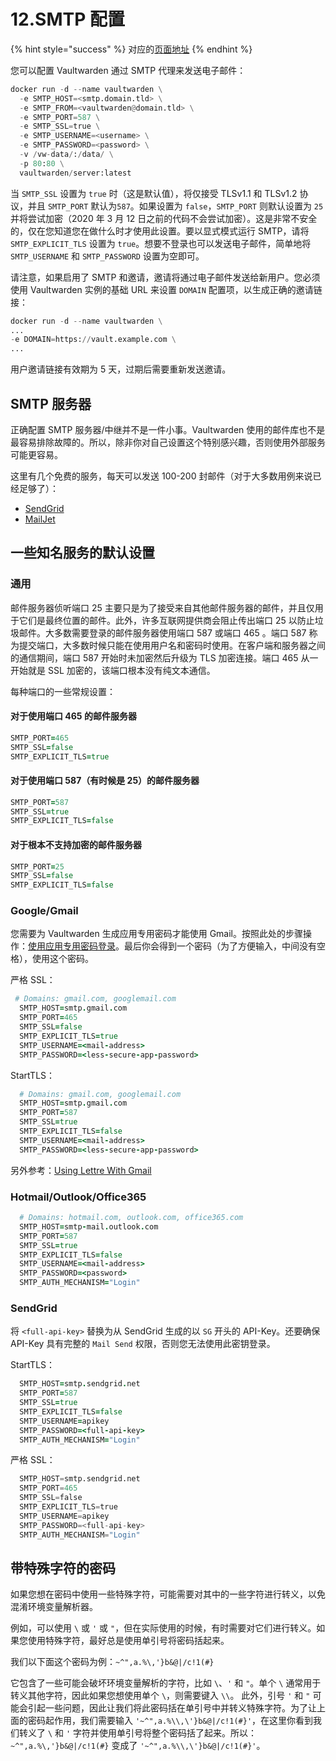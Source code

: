 # 12.SMTP 配置

{% hint style="success" %}
对应的[页面地址](https://github.com/dani-garcia/vaultwarden/wiki/SMTP-configuration)
{% endhint %}

您可以配置 Vaultwarden 通过 SMTP 代理来发送电子邮件：

```python
docker run -d --name vaultwarden \
  -e SMTP_HOST=<smtp.domain.tld> \
  -e SMTP_FROM=<vaultwarden@domain.tld> \
  -e SMTP_PORT=587 \
  -e SMTP_SSL=true \
  -e SMTP_USERNAME=<username> \
  -e SMTP_PASSWORD=<password> \
  -v /vw-data/:/data/ \
  -p 80:80 \
  vaultwarden/server:latest
```

当 `SMTP_SSL` 设置为 `true` 时（这是默认值），将仅接受 TLSv1.1 和 TLSv1.2 协议，并且 `SMTP_PORT` 默认为`587`。如果设置为 `false`，`SMTP_PORT` 则默认设置为 `25` 并将尝试加密（2020 年 3 月 12 日之前的代码不会尝试加密）。这是非常不安全的，仅在您知道您在做什么时才使用此设置。要以显式模式运行 SMTP，请将 `SMTP_EXPLICIT_TLS` 设置为 `true`。想要不登录也可以发送电子邮件，简单地将 `SMTP_USERNAME` 和 `SMTP_PASSWORD` 设置为空即可。

请注意，如果启用了 SMTP 和邀请，邀请将通过电子邮件发送给新用户。您必须使用 Vaultwarden 实例的基础 URL 来设置 `DOMAIN` 配置项，以生成正确的邀请链接：

```python
docker run -d --name vaultwarden \
...
-e DOMAIN=https://vault.example.com \
...
```

用户邀请链接有效期为 5 天，过期后需要重新发送邀请。

## SMTP 服务器 <a href="smtp-servers" id="smtp-servers"></a>

正确配置 SMTP 服务器/中继并不是一件小事。Vaultwarden 使用的邮件库也不是最容易排除故障的。所以，除非你对自己设置这个特别感兴趣，否则使用外部服务可能更容易。

这里有几个免费的服务，每天可以发送 100-200 封邮件（对于大多数用例来说已经足够了）：

* [SendGrid](https://sendgrid.com)
* [MailJet](https://www.mailjet.com)

## 一些知名服务的默认设置 <a href="here-some-sane-defaults-for-well-known-services" id="here-some-sane-defaults-for-well-known-services"></a>

### 通用 <a href="general" id="general"></a>

邮件服务器侦听端口 25 主要只是为了接受来自其他邮件服务器的邮件，并且仅用于它们是最终位置的邮件。此外，许多互联网提供商会阻止传出端口 25 以防止垃圾邮件。大多数需要登录的邮件服务器使用端口 587 或端口 465 。端口 587 称为提交端口，大多数时候只能在使用用户名和密码时使用。在客户端和服务器之间的通信期间，端口 587 开始时未加密然后升级为 TLS 加密连接。端口 465 从一开始就是 SSL 加密的，该端口根本没有纯文本通信。

每种端口的一些常规设置：

#### 对于使用端口 465 的邮件服务器

```coffeescript
SMTP_PORT=465
SMTP_SSL=false
SMTP_EXPLICIT_TLS=true
```

#### 对于使用端口 587（有时候是 25）的邮件服务器

```coffeescript
SMTP_PORT=587
SMTP_SSL=true
SMTP_EXPLICIT_TLS=false
```

#### 对于根本不支持加密的邮件服务器

```coffeescript
SMTP_PORT=25
SMTP_SSL=false
SMTP_EXPLICIT_TLS=false
```

### Google/Gmail

您需要为 Vaultwarden 生成应用专用密码才能使用 Gmail。按照此处的步骤操作：[使用应用专用密码登录](https://support.google.com/accounts/answer/185833?hl=zh-Hans\&ref\_topic=7189145)。最后你会得到一个密码（为了方便输入，中间没有空格），使用这个密码。

严格 SSL：

```coffeescript
 # Domains: gmail.com, googlemail.com
  SMTP_HOST=smtp.gmail.com
  SMTP_PORT=465
  SMTP_SSL=false
  SMTP_EXPLICIT_TLS=true
  SMTP_USERNAME=<mail-address>
  SMTP_PASSWORD=<less-secure-app-password>
```

StartTLS：

```coffeescript
  # Domains: gmail.com, googlemail.com
  SMTP_HOST=smtp.gmail.com
  SMTP_PORT=587
  SMTP_SSL=true
  SMTP_EXPLICIT_TLS=false
  SMTP_USERNAME=<mail-address>
  SMTP_PASSWORD=<less-secure-app-password>
```

另外参考：[Using Lettre With Gmail](https://web.archive.org/web/20210925161633/https://webewizard.com/2019/09/17/Using-Lettre-With-Gmail/)

### Hotmail/Outlook/Office365

```coffeescript
  # Domains: hotmail.com, outlook.com, office365.com
  SMTP_HOST=smtp-mail.outlook.com
  SMTP_PORT=587
  SMTP_SSL=true
  SMTP_EXPLICIT_TLS=false
  SMTP_USERNAME=<mail-address>
  SMTP_PASSWORD=<password>
  SMTP_AUTH_MECHANISM="Login"
```

### SendGrid

将 `<full-api-key>` 替换为从 SendGrid 生成的以 `SG` 开头的 API-Key。还要确保 API-Key 具有完整的 `Mail Send` 权限，否则您无法使用此密钥登录。

StartTLS：

```coffeescript
  SMTP_HOST=smtp.sendgrid.net
  SMTP_PORT=587
  SMTP_SSL=true
  SMTP_EXPLICIT_TLS=false
  SMTP_USERNAME=apikey
  SMTP_PASSWORD=<full-api-key>
  SMTP_AUTH_MECHANISM="Login"
```

严格 SSL：

```python
  SMTP_HOST=smtp.sendgrid.net
  SMTP_PORT=465
  SMTP_SSL=false
  SMTP_EXPLICIT_TLS=true
  SMTP_USERNAME=apikey
  SMTP_PASSWORD=<full-api-key>
  SMTP_AUTH_MECHANISM="Login"
```

## 带特殊字符的密码 <a href="passwords-with-special-characters" id="passwords-with-special-characters"></a>

如果您想在密码中使用一些特殊字符，可能需要对其中的一些字符进行转义，以免混淆环境变量解析器。

例如，可以使用 `\` 或 `'` 或 `"`，但在实际使用的时候，有时需要对它们进行转义。如果您使用特殊字符，最好总是使用单引号将密码括起来。

我们以下面这个密码为例：`~^",a.%\,'}b&@|/c!1(#}`

它包含了一些可能会破坏环境变量解析的字符，比如 `\`、`'` 和 `"`。单个 `\` 通常用于转义其他字符，因此如果您想使用单个 `\`，则需要键入 `\\`。 此外，引号 `'` 和 `"` 可能会引起一些问题，因此让我们将此密码括在单引号中并转义特殊字符。为了让上面的密码起作用，我们需要输入 `'~^",a.%\\,\'}b&@|/c!1(#}'`，在这里你看到我们转义了 `\` 和 `'` 字符并使用单引号将整个密码括了起来。所以：`~^",a.%\,'}b&@|/c!1(#}` 变成了 `'~^",a.%\\,\'}b&@|/c!1(#}'`。
